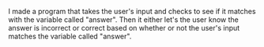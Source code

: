 I made a program that takes the user's input and checks to see if it matches with the variable called "answer".
Then it either let's the user know the answer is incorrect or correct based on whether or not the user's input matches the variable called "answer".
